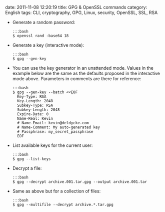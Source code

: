 date: 2011-11-08 12:20:19
title: GPG & OpenSSL commands
category: English
tags: CLI, cryptography, GPG, Linux, security, OpenSSL, SSL, RSA

  * Generate a random password:

        :::bash
        $ openssl rand -base64 18

  * Generate a key (interactive mode):

        :::bash
        $ gpg --gen-key

  * You can use the key generator in an unattended mode. Values in the example below are the same as the defaults proposed in the interactive mode above. Parameters in comments are there for reference:

        :::bash
        $ gpg --gen-key --batch <<EOF
          Key-Type: RSA
          Key-Length: 2048
          Subkey-Type: RSA
          Subkey-Length: 2048
          Expire-Date: 0
          Name-Real: Kevin
          # Name-Email: kevin@deldycke.com
          # Name-Comment: My auto-generated key
          # Passphrase: my_secret_passphrase
          EOF

  * List available keys for the current user:

        :::bash
        $ gpg --list-keys

  * Decrypt a file:

        :::bash
        $ gpg --decrypt archive.001.tar.gpg --output archive.001.tar

  * Same as above but for a collection of files:

        :::bash
        $ gpg --multifile --decrypt archive.*.tar.gpg
